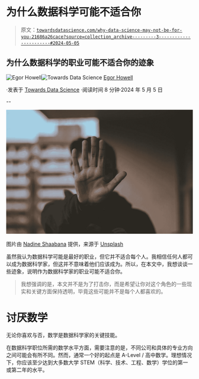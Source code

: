 # 为什么数据科学可能不适合你

> 原文：[`towardsdatascience.com/why-data-science-may-not-be-for-you-21686a26cace?source=collection_archive---------3-----------------------#2024-05-05`](https://towardsdatascience.com/why-data-science-may-not-be-for-you-21686a26cace?source=collection_archive---------3-----------------------#2024-05-05)

## 为什么数据科学的职业可能不适合你的迹象

[](https://medium.com/@egorhowell?source=post_page---byline--21686a26cace--------------------------------)![Egor Howell](https://medium.com/@egorhowell?source=post_page---byline--21686a26cace--------------------------------)[](https://towardsdatascience.com/?source=post_page---byline--21686a26cace--------------------------------)![Towards Data Science](https://towardsdatascience.com/?source=post_page---byline--21686a26cace--------------------------------) [Egor Howell](https://medium.com/@egorhowell?source=post_page---byline--21686a26cace--------------------------------)

·发表于 [Towards Data Science](https://towardsdatascience.com/?source=post_page---byline--21686a26cace--------------------------------) ·阅读时间 8 分钟·2024 年 5 月 5 日

--

![](img/297345b08d709a1f8b0b17af3c318c2e.png)

图片由 [Nadine Shaabana](https://unsplash.com/@nadineshaabana?utm_source=medium&utm_medium=referral) 提供，来源于 [Unsplash](https://unsplash.com/?utm_source=medium&utm_medium=referral)

虽然我认为数据科学可能是最好的职业，但它并不适合每个人。我相信任何人都可以成为数据科学家，但这并不意味着他们应该成为。所以，在本文中，我想谈谈一些迹象，说明作为数据科学家的职业可能不适合你。

> 我想强调的是，本文并不是为了打击你，而是希望让你对这个角色的一些现实和关键方面保持透明，毕竟这些可能并不是每个人都喜欢的。

# 讨厌数学

无论你喜欢与否，数学是数据科学家的关键技能。

在数据科学职位所需的数学水平方面，需要注意的是，不同公司和具体的专业方向之间可能会有所不同。然而，通常一个好的起点是 A-Level / 高中数学。理想情况下，你应该至少达到大多数大学 STEM（科学、技术、工程、数学）学位的第一或第二年的水平。
